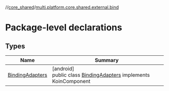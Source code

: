 //[core_shared](../../index.md)/[multi.platform.core.shared.external.bind](index.md)

# Package-level declarations

## Types

| Name | Summary |
|---|---|
| [BindingAdapters](-binding-adapters/index.md) | [android]<br>public class [BindingAdapters](-binding-adapters/index.md) implements KoinComponent |
